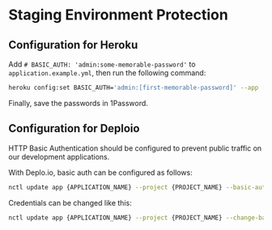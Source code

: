 # Staging Environment Protection

## Configuration for Heroku

Add `# BASIC_AUTH: 'admin:some-memorable-password'` to `application.example.yml`, then run the following command:

```sh
heroku config:set BASIC_AUTH='admin:[first-memorable-password]' --app [your-app]-develop
```
Finally, save the passwords in 1Password.

## Configuration for Deploio

HTTP Basic Authentication should be configured to prevent public traffic on our development applications.

With Deplo.io, basic auth can be configured as follows:

```sh
nctl update app {APPLICATION_NAME} --project {PROJECT_NAME} --basic-auth=true
```

Credentials can be changed like this:
```sh
nctl update app {APPLICATION_NAME} --project {PROJECT_NAME} --change-basic-auth-password
```
